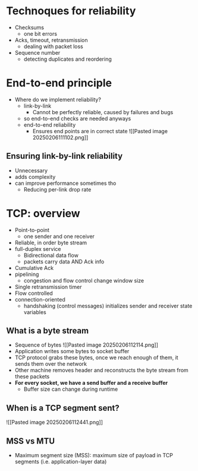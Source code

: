 # Technoques for reliability
- Checksums
	- one bit errors
- Acks, timeout, retransmission
	- dealing with packet loss
- Sequence number
	- detecting duplicates and reordering
# End-to-end principle
- Where do we implement reliability?
	- link-by-link
		- Cannot be perfectly reliable, caused by failures and bugs
	- so end-to-end checks are needed anyways
	- end-to-end reliability
		- Ensures end points are in correct state
![[Pasted image 20250206111102.png]]

## Ensuring link-by-link reliability
- Unnecessary
- adds complexity
- can improve performance sometimes tho
	- Reducing per-link drop rate
# TCP: overview
- Point-to-point
	- one sender and one receiver
- Reliable, in order byte stream
- full-duplex service
	- Bidirectional data flow
	- packets carry data AND Ack info
- Cumulative Ack
- pipelining
	- congestion and flow control change window size
- Single retransmission timer
- Flow controlled
- connection-oriented
	- handshaking (control messages) initializes sender and receiver state variables
## What is a byte stream
- Sequence of bytes
![[Pasted image 20250206112114.png]]
- Application writes some bytes to socket buffer
- TCP protocol grabs these bytes, once we reach enough of them, it sends them over the network
- Other machine removes header and reconstructs the byte stream from these packets
- **For every socket, we have a send buffer and a receive buffer**
	- Buffer size can change during runtime
## When is a TCP segment sent?
![[Pasted image 20250206112441.png]]
## MSS vs MTU
- Maximum segment size (MSS): maximum size of payload in TCP segments (i.e. application-layer data)